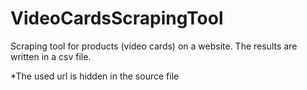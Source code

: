 # VideoCardsScrapingTool
Scraping tool for products (video cards) on a website. The results are written in a csv file.

*The used url is hidden in the source file
